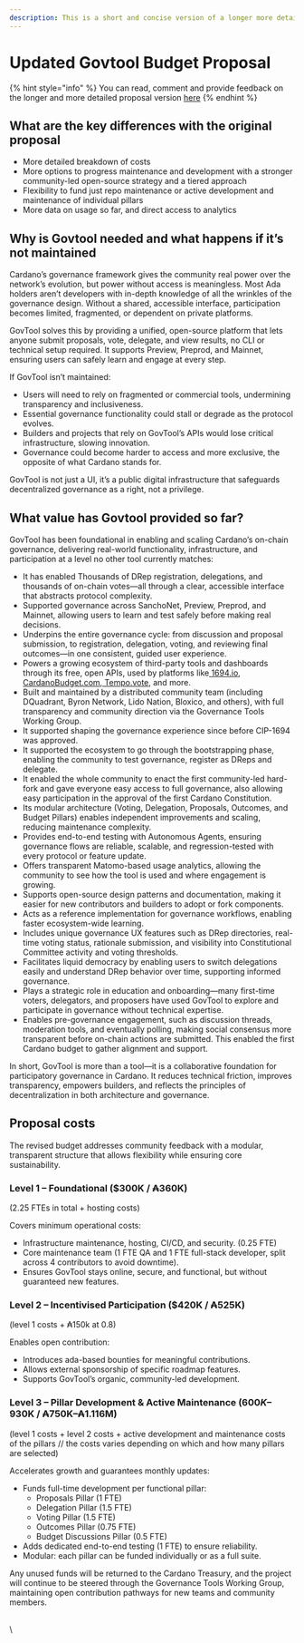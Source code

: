 ```yaml
---
description: This is a short and concise version of a longer more detailed version
---
```


# Updated Govtool Budget Proposal

{% hint style="info" %}
You can read, comment and provide feedback on the longer and more detailed proposal version [here](https://docs.google.com/document/d/15L7uA2PWeOBuQCnoGg0ZB35acvxreJ2QCMAkt9X8o1E/edit?tab=t.4qjaum32z5qp)
{% endhint %}

## What are the key differences with the original proposal

* More detailed breakdown of costs
* More options to progress maintenance and development with a stronger community-led open-source strategy and a tiered approach
* Flexibility to fund just repo maintenance or active development and maintenance of individual pillars
* More data on usage so far, and direct access to analytics

## Why is Govtool needed and what happens if it’s not maintained

Cardano’s governance framework gives the community real power over the network’s evolution, but power without access is meaningless. Most Ada holders aren’t developers with in-depth knowledge of all the wrinkles of the governance design. Without a shared, accessible interface, participation becomes limited, fragmented, or dependent on private platforms.

GovTool solves this by providing a unified, open-source platform that lets anyone submit proposals, vote, delegate, and view results, no CLI or technical setup required. It supports Preview, Preprod, and Mainnet, ensuring users can safely learn and engage at every step.

If GovTool isn’t maintained:

* Users will need to rely on fragmented or commercial tools, undermining transparency and inclusiveness.
* Essential governance functionality could stall or degrade as the protocol evolves.
* Builders and projects that rely on GovTool’s APIs would lose critical infrastructure, slowing innovation.
* Governance could become harder to access and more exclusive, the opposite of what Cardano stands for.

GovTool is not just a UI, it’s a public digital infrastructure that safeguards decentralized governance as a right, not a privilege.

## What value has Govtool provided so far?

GovTool has been foundational in enabling and scaling Cardano’s on-chain governance, delivering real-world functionality, infrastructure, and participation at a level no other tool currently matches:

* It has enabled Thousands of DRep registration, delegations, and thousands of on-chain votes—all through a clear, accessible interface that abstracts protocol complexity.
* Supported governance across SanchoNet, Preview, Preprod, and Mainnet, allowing users to learn and test safely before making real decisions.
* Underpins the entire governance cycle: from discussion and proposal submission, to registration, delegation, voting, and reviewing final outcomes—in one consistent, guided user experience.
* Powers a growing ecosystem of third-party tools and dashboards through its free, open APIs, used by platforms like[ 1694.io](https://1694.io),[ CardanoBudget.com](https://cardanobudget.com),[ Tempo.vote](https://tempo.vote), and more.
* Built and maintained by a distributed community team (including DQuadrant, Byron Network, Lido Nation, Bloxico, and others), with full transparency and community direction via the Governance Tools Working Group.
* It supported shaping the governance experience since before CIP-1694 was approved.&#x20;
* It supported the ecosystem to go through the bootstrapping phase, enabling the community to test governance, register as DReps and delegate.&#x20;
* It enabled the whole community to enact the first community-led hard-fork and gave everyone easy access to full governance, also allowing easy participation in the approval of the first Cardano Constitution.
* Its modular architecture (Voting, Delegation, Proposals, Outcomes, and Budget Pillars) enables independent improvements and scaling, reducing maintenance complexity.
* Provides end-to-end testing with Autonomous Agents, ensuring governance flows are reliable, scalable, and regression-tested with every protocol or feature update.
* Offers transparent Matomo-based usage analytics, allowing the community to see how the tool is used and where engagement is growing.
* Supports open-source design patterns and documentation, making it easier for new contributors and builders to adopt or fork components.
* Acts as a reference implementation for governance workflows, enabling faster ecosystem-wide learning.
* Includes unique governance UX features such as DRep directories, real-time voting status, rationale submission, and visibility into Constitutional Committee activity and voting thresholds.
* Facilitates liquid democracy by enabling users to switch delegations easily and understand DRep behavior over time, supporting informed governance.
* Plays a strategic role in education and onboarding—many first-time voters, delegators, and proposers have used GovTool to explore and participate in governance without technical expertise.
* Enables pre-governance engagement, such as discussion threads, moderation tools, and eventually polling, making social consensus more transparent before on-chain actions are submitted. This enabled the first Cardano budget to gather alignment and support.

In short, GovTool is more than a tool—it is a collaborative foundation for participatory governance in Cardano. It reduces technical friction, improves transparency, empowers builders, and reflects the principles of decentralization in both architecture and governance.

## Proposal costs

The revised budget addresses community feedback with a modular, transparent structure that allows flexibility while ensuring core sustainability.

### Level 1 – Foundational ($300K / ₳360K)

(2.25 FTEs in total + hosting costs)

Covers minimum operational costs:

* Infrastructure maintenance, hosting, CI/CD, and security. (0.25 FTE)
* Core maintenance team (1 FTE QA and 1 FTE full-stack developer, split across 4 contributors to avoid downtime).
* Ensures GovTool stays online, secure, and functional, but without guaranteed new features.

### Level 2 – Incentivised Participation ($420K / ₳525K)

(level 1 costs + ₳150k at 0.8)

Enables open contribution:

* Introduces ada-based bounties for meaningful contributions.
* Allows external sponsorship of specific roadmap features.
* Supports GovTool’s organic, community-led development.

### Level 3 – Pillar Development & Active Maintenance ($600K–$930K / ₳750K–₳1.116M)

(level 1 costs + level 2 costs + active development and maintenance costs of the pillars // the costs varies depending on which and how many pillars are selected)

Accelerates growth and guarantees monthly updates:

* Funds full-time development per functional pillar:
  * Proposals Pillar (1 FTE)
  * Delegation Pillar (1.5 FTE)
  * Voting Pillar (1.5 FTE)
  * Outcomes Pillar (0.75 FTE)
  * Budget Discussions Pillar (0.5 FTE)
* Adds dedicated end-to-end testing (1 FTE) to ensure reliability.
* Modular: each pillar can be funded individually or as a full suite.

Any unused funds will be returned to the Cardano Treasury, and the project will continue to be steered through the Governance Tools Working Group, maintaining open contribution pathways for new teams and community members.

\
\
